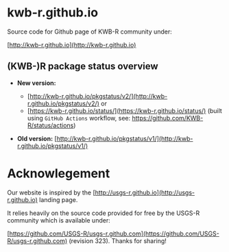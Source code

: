 kwb-r.github.io
=================

Source code for Github page of KWB-R community under: 

[http://kwb-r.github.io](http://kwb-r.github.io)

## (KWB-)R package status overview

* **New version:** 
  - [http://kwb-r.github.io/pkgstatus/v2/](http://kwb-r.github.io/pkgstatus/v2/) or 
  - [https://kwb-r.github.io/status/](https://kwb-r.github.io/status/) (built using `GitHub Actions` workflow, see: https://github.com/KWB-R/status/actions)
  
* **Old version:** [http://kwb-r.github.io/pkgstatus/v1/](http://kwb-r.github.io/pkgstatus/v1/)

Acknowlegement
=================
Our website is inspired by the [http://usgs-r.github.io](http://usgs-r.github.io)
landing page. 

It relies heavily on the source code provided for free by the USGS-R community 
which is available under:

[https://github.com/USGS-R/usgs-r.github.com](https://github.com/USGS-R/usgs-r.github.com) (revision 323).
Thanks for sharing!
